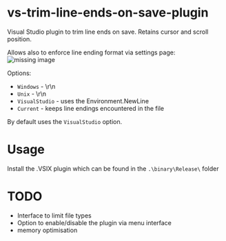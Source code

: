 vs-trim-line-ends-on-save-plugin
================================

Visual Studio plugin to trim line ends on save. Retains cursor and scroll position.

Allows also to enforce line ending format via settings page:
![missing image](http://idct.pl/img/trimtosave.png)

Options:

* `Windows` - \r\n
* `Unix` - \r\n
* `VisualStudio` - uses the Environment.NewLine
* `Current` - keeps line endings encountered in the file

By default uses the `VisualStudio` option.


Usage
=====

Install the .VSIX plugin which can be found in the `.\binary\Release\` folder

TODO
====

* Interface to limit file types
* Option to enable/disable the plugin via menu interface
* memory optimisation
